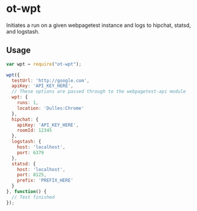 # ot-wpt
Initiates a run on a given webpagetest instance and logs to hipchat, statsd, and logstash.

## Usage

```js
var wpt = require("ot-wpt");

wpt({
  testUrl: 'http://google.com',
  apiKey: 'API_KEY_HERE',
  // These options are passed through to the webpagetest-api module
  wpt: {
    runs: 1,
    location: 'Dulles:Chrome'
  },
  hipchat: {
    apiKey: 'API_KEY_HERE',
    roomId: 12345
  },
  logstash: {
    host: 'localhost',
    port: 6379
  },
  statsd: {
    host: 'localhost',
    port: 8125,
    prefix: 'PREFIX_HERE'
  }
}, function() {
  // Test finished
});
```
